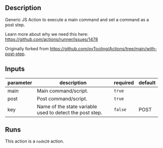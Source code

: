 ## Description

Generic JS Action to execute a main command and set a command as a post step.

Learn more about why we need this here: https://github.com/actions/runner/issues/1478

Originally forked from https://github.com/pyTooling/Actions/tree/main/with-post-step.


## Inputs

| parameter | description | required | default |
| --- | --- | --- | --- |
| main | Main command/script. | `true` |  |
| post | Post command/script. | `true` |  |
| key | Name of the state variable used to detect the post step. | `false` | POST |


## Runs

This action is a `node20` action.



